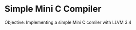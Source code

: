 Simple Mini C Compiler
==============


Objective: Implementing a simple Mini C comiler with LLVM 3.4
